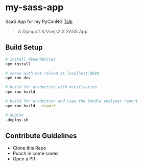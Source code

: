 # my-sass-app
SaaS App for my PyConNG [Talk](http://bit.ly/django-multitenant)

> A Django2.X/Vuejs2.X SASS App 

## Build Setup

``` bash
# install dependencies
npm install

# serve with hot reload at localhost:8080
npm run dev

# build for production with minification
npm run build

# build for production and view the bundle analyzer report
npm run build --report

# deploy
.deploy.sh
```

## Contribute Guidelines

- Clone this Repo
- Punch in come codes
- Open a PR